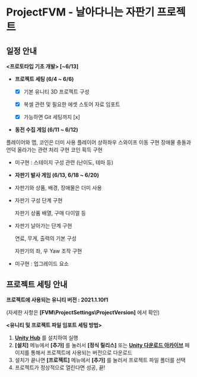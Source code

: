 # ProjectFVM - 날아다니는 자판기 프로젝트
## 일정 안내
**<프로토타입 기초 개발> [~6/13]**

- **프로젝트 세팅 (6/4 ~ 6/6)**

    - [x] 기본 유니티 3D 프로젝트 구성

    - [x] 복셀 관련 및 필요한 에셋 스토어 자료 임포트

    - [x] 가능하면 Git 세팅까지 [x]

- **동전 수집 게임 (6/11 ~ 6/12)**

플레이어와 맵, 코인은 더미 사용
플레이어 상하좌우 스와이프 이동 구현
장애물 충돌과 언덕 올라가는 관련 처리 구현
코인 획득 구현

- 미구현 : 스테이지 구성 관련 (난이도, 테마 등)
- **자판기 발사 게임 (6/13, 6/18 ~ 6/20)**
- 자판기와 상품, 배경, 장애물은 더미 사용
- 자판기 구성 단계 구현

     자판기 상품 배열, 구매 다이얼 등

- 자판기 날아가는 단계 구현

    연료, 무게, 출력의 기본 구성

    자판기의 좌, 우 Yaw 조작 구현

- 미구현 : 업그레이드 요소

## 프로젝트 세팅 안내
**프로젝트에 사용되는 유니티 버전 : 2021.1.10f1**

(자세한 사항은 **[FVM\ProjectSettings\ProjectVersion]** 에서 확인)



**<유니티 및 프로젝트 파일 임포트 세팅 방법>**
1. **[Unity Hub](https://unity3d.com/kr/get-unity/download "Unity Download")** 를 설치하여 실행
2. **[설치]** 메뉴에서 **[추가]** 를 눌러서 **[정식 릴리스]** 또는 **[Unity 다운로드 아카이브](https://unity3d.com/get-unity/download/archive "Unity Download Archive")** 페이지를 통해서 프로젝트에 사용되는 버전으로 다운로드
3. 설치가 끝나면 **[프로젝트]** 메뉴에서 **[추가]** 를 눌러서 프로젝트 파일 폴더를 선택
4. 프로젝트가 정상적으로 열린다면 성공, 끝!
